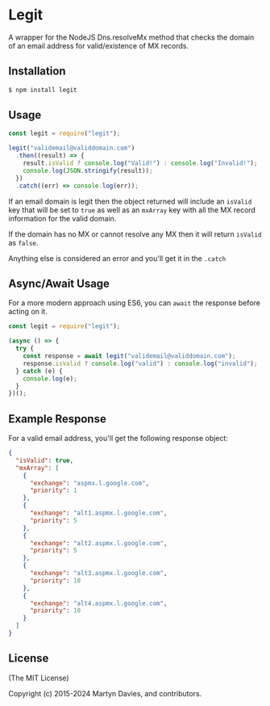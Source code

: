 # Legit

A wrapper for the NodeJS Dns.resolveMx method that checks the domain of an email address for valid/existence of MX records.

## Installation

```bash
$ npm install legit
```

## Usage

```javascript
const legit = require("legit");

legit("validemail@validdomain.com")
  .then((result) => {
    result.isValid ? console.log("Valid!") : console.log("Invalid!");
    console.log(JSON.stringify(result));
  })
  .catch((err) => console.log(err));
```

If an email domain is legit then the object returned will include an `isValid` key that will be set to `true` as well as an `mxArray` key with all the MX record information for the valid domain.

If the domain has no MX or cannot resolve any MX then it will return `isValid` as `false`.

Anything else is considered an error and you'll get it in the `.catch`

## Async/Await Usage

For a more modern approach using ES6, you can `await` the response before acting on it.

```javascript
const legit = require("legit");

(async () => {
  try {
    const response = await legit("validemail@validdomain.com");
    response.isValid ? console.log("valid") : console.log("invalid");
  } catch (e) {
    console.log(e);
  }
})();
```

## Example Response

For a valid email address, you'll get the following response object:

```json
{
  "isValid": true,
  "mxArray": [
    {
      "exchange": "aspmx.l.google.com",
      "priority": 1
    },
    {
      "exchange": "alt1.aspmx.l.google.com",
      "priority": 5
    },
    {
      "exchange": "alt2.aspmx.l.google.com",
      "priority": 5
    },
    {
      "exchange": "alt3.aspmx.l.google.com",
      "priority": 10
    },
    {
      "exchange": "alt4.aspmx.l.google.com",
      "priority": 10
    }
  ]
}
```

## License

(The MIT License)

Copyright (c) 2015-2024 Martyn Davies, and contributors.
